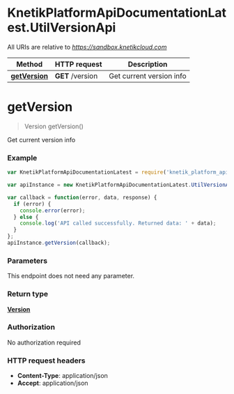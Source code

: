 # KnetikPlatformApiDocumentationLatest.UtilVersionApi

All URIs are relative to *https://sandbox.knetikcloud.com*

Method | HTTP request | Description
------------- | ------------- | -------------
[**getVersion**](UtilVersionApi.md#getVersion) | **GET** /version | Get current version info


<a name="getVersion"></a>
# **getVersion**
> Version getVersion()

Get current version info

### Example
```javascript
var KnetikPlatformApiDocumentationLatest = require('knetik_platform_api_documentation_latest');

var apiInstance = new KnetikPlatformApiDocumentationLatest.UtilVersionApi();

var callback = function(error, data, response) {
  if (error) {
    console.error(error);
  } else {
    console.log('API called successfully. Returned data: ' + data);
  }
};
apiInstance.getVersion(callback);
```

### Parameters
This endpoint does not need any parameter.

### Return type

[**Version**](Version.md)

### Authorization

No authorization required

### HTTP request headers

 - **Content-Type**: application/json
 - **Accept**: application/json

